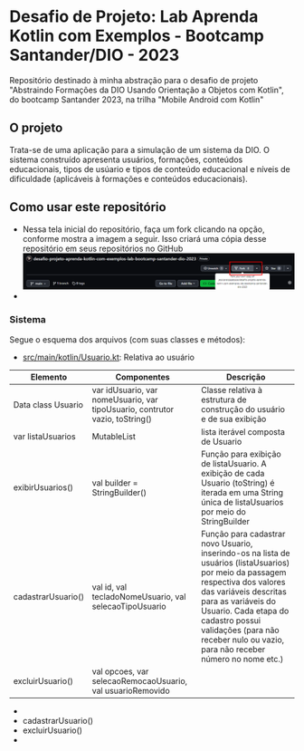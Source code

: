 # Desafio de Projeto: Lab Aprenda Kotlin com Exemplos - Bootcamp Santander/DIO - 2023

Repositório destinado à minha abstração para o desafio de projeto "Abstraindo Formações da DIO Usando Orientação a Objetos com Kotlin", do bootcamp Santander 2023, na trilha "Mobile Android com Kotlin"

## O projeto

Trata-se de uma aplicação para a simulação de um sistema da DIO. O sistema construído apresenta usuários, formações, conteúdos educacionais, tipos de usúario e tipos de conteúdo educacional e níveis de dificuldade (aplicáveis à formações e conteúdos educacionais).

## Como usar este repositório

* Nessa tela inicial do repositório, faça um fork clicando na opção, conforme mostra a imagem a seguir. Isso criará uma cópia desse repositório em seus repositórios no GitHub
  ![fork](imagens/img.png "fork")
* 

### Sistema

Segue o esquema dos arquivos (com suas classes e métodos):

- [src/main/kotlin/Usuario.kt](https://github.com/jessicaraissapessoa/desafio-projeto-aprenda-kotlin-com-exemplos-lab-bootcamp-santander-dio-2023/blob/main/src/main/kotlin/Usuario.kt): Relativa ao usuário

| Elemento | Componentes | Descrição |
| - | - | - |
| Data class Usuario | var idUsuario, var nomeUsuario, var tipoUsuario, contrutor vazio, toString() | Classe relativa à estrutura de construção do usuário e de sua exibição |
| var listaUsuarios | MutableList<Usuario> | lista iterável composta de Usuario |
| exibirUsuarios() | val builder = StringBuilder() | Função para exibição de listaUsuario. A exibição de cada Usuario (toString) é iterada em uma String única de listaUsuarios por meio do StringBuilder |
| cadastrarUsuario() | val id, val tecladoNomeUsuario, val selecaoTipoUsuario | Função para cadastrar novo Usuario, inserindo-os na lista de usuários (listaUsuarios) por meio da passagem respectiva dos valores das variáveis descritas para as variáveis do Usuario. Cada etapa do cadastro possui validações (para não receber nulo ou vazio, para não receber número no nome etc.) |
| excluirUsuario() | val opcoes, var selecaoRemocaoUsuario, val usuarioRemovido |  

 
  - 
  - cadastrarUsuario()
  - excluirUsuario()
  - 
  






